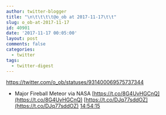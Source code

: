 ```yaml
---
author: twitter-blogger
title: "\n\t\t\t\t@o_ob at 2017-11-17\t\t"
slug: o_ob-at-2017-11-17
id: 40901
date: '2017-11-17 00:05:00'
layout: post
comments: false
categories:
  - twitter
tags:
  - twitter-digest
---
```


https://twitter.com/o_ob/statuses/931400069575737344  

*   Major Fireball Meteor via NASA [https://t.co/8G4UvHGCnQ](https://t.co/8G4UvHGCnQ) [https://t.co/DJq77sddOZ](https://t.co/DJq77sddOZ) [14:54:15](https://twitter.com/o_ob/statuses/931400069575737344)